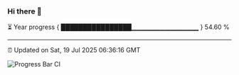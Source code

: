 ### Hi there 👋

⏳ Year progress { ████████████████▁▁▁▁▁▁▁▁▁▁▁▁▁▁ } 54.60 %

---

⏰ Updated on Sat, 19 Jul 2025 06:36:16 GMT

![Progress Bar CI](https://github.com/ZhaoGui/ZhaoGui/workflows/Progress%20Bar%20CI/badge.svg)
